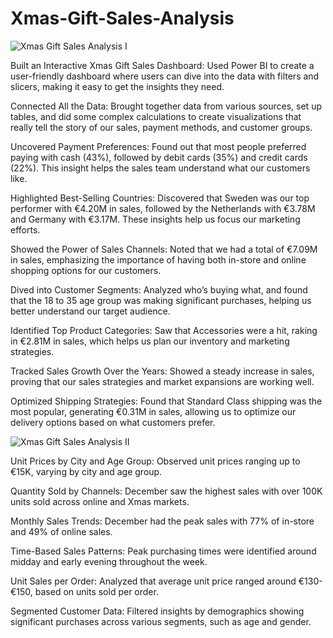 # Xmas-Gift-Sales-Analysis

![Xmas Gift Sales Analysis I](https://github.com/user-attachments/assets/f535db13-42c3-4d72-8934-7596be16564f)


Built an Interactive Xmas Gift Sales Dashboard: Used Power BI to create a user-friendly dashboard where users can dive into the data with filters and slicers, making it easy to get the insights they need.

Connected All the Data: Brought together data from various sources, set up tables, and did some complex calculations to create visualizations that really tell the story of our sales, payment methods, and customer groups.

Uncovered Payment Preferences: Found out that most people preferred paying with cash (43%), followed by debit cards (35%) and credit cards (22%). This insight helps the sales team understand what our customers like.

Highlighted Best-Selling Countries: Discovered that Sweden was our top performer with €4.20M in sales, followed by the Netherlands with €3.78M and Germany with €3.17M. These insights help us focus our marketing efforts.

Showed the Power of Sales Channels: Noted that we had a total of €7.09M in sales, emphasizing the importance of having both in-store and online shopping options for our customers.

Dived into Customer Segments: Analyzed who’s buying what, and found that the 18 to 35 age group was making significant purchases, helping us better understand our target audience.

Identified Top Product Categories: Saw that Accessories were a hit, raking in €2.81M in sales, which helps us plan our inventory and marketing strategies.

Tracked Sales Growth Over the Years: Showed a steady increase in sales, proving that our sales strategies and market expansions are working well.

Optimized Shipping Strategies: Found that Standard Class shipping was the most popular, generating €0.31M in sales, allowing us to optimize our delivery options based on what customers prefer.

![Xmas Gift Sales Analysis II](https://github.com/user-attachments/assets/8e96ed0b-b845-433a-ab21-1fdcaf3dab8b)

Unit Prices by City and Age Group: Observed unit prices ranging up to €15K, varying by city and age group.

Quantity Sold by Channels: December saw the highest sales with over 100K units sold across online and Xmas markets.

Monthly Sales Trends: December had the peak sales with 77% of in-store and 49% of online sales.

Time-Based Sales Patterns: Peak purchasing times were identified around midday and early evening throughout the week.

Unit Sales per Order: Analyzed that average unit price ranged around €130-€150, based on units sold per order.

Segmented Customer Data: Filtered insights by demographics showing significant purchases across various segments, such as age and gender.


